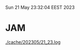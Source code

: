 Sun 21 May 23:32:04 EEST 2023
# JAM
<a href='./cache/202305/21_23.log'>./cache/202305/21_23.log</a>
